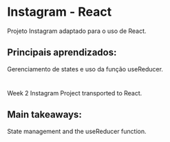# Instagram - React


Projeto Instagram adaptado para o uso de React.

## Principais aprendizados:
Gerenciamento de states e uso da função useReducer.

#

Week 2 Instagram Project transported to React.

## Main takeaways:
State management and the useReducer function.
